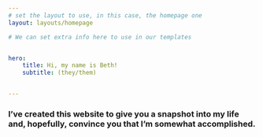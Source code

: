 ```yaml
---
# set the layout to use, in this case, the homepage one
layout: layouts/homepage

# We can set extra info here to use in our templates


hero:
    title: Hi, my name is Beth!
    subtitle: (they/them)


---
```

<!--content displays here - must be below the three dashes --> 

### I’ve created this website to give you a snapshot into my life and, hopefully, convince you that I’m somewhat accomplished.




<!--add images and social media icons and links after-->







